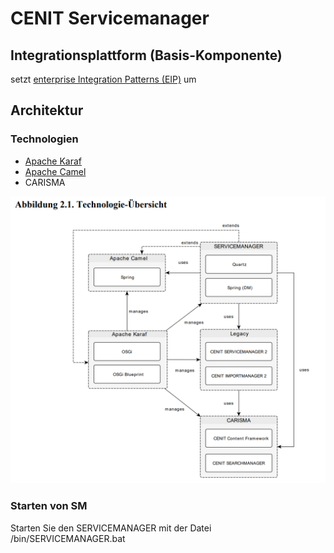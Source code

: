 # CENIT Servicemanager
## Integrationsplattform (Basis-Komponente)
setzt [enterprise Integration Patterns (EIP)](/EIP_Enterprise_Integration_Patterns.md) um

## Architektur
### Technologien 
- [Apache Karaf](/Apache_Karaf.md)
- [Apache Camel](/Apache_Camel.md)
- CARISMA

![alt text](image-5.png)

### Starten von SM
Starten Sie den SERVICEMANAGER mit der Datei <SM>/bin/SERVICEMANAGER.bat